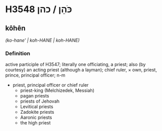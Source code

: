 # H3548 כֹּהֵן / כהן

## kôhên

_(ko-hane' | koh-HANE | koh-HANE)_

### Definition

active participle of H3547; literally one officiating, a priest; also (by courtesy) an acting priest (although a layman); chief ruler, × own, priest, prince, principal officer; n-m

- priest, principal officer or chief ruler
  - priest-king (Melchizedek, Messiah)
  - pagan priests
  - priests of Jehovah
  - Levitical priests
  - Zadokite priests
  - Aaronic priests
  - the high priest
